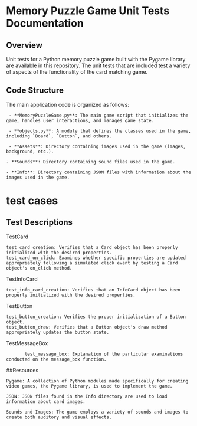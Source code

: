 # Memory Puzzle Game Unit Tests Documentation

## Overview

Unit tests for a Python memory puzzle game built with the Pygame library are available in this repository. The unit tests that are included test a variety of aspects of the functionality of the card matching game.


## Code Structure

The main application code is organized as follows:

     - **MemoryPuzzleGame.py**: The main game script that initializes the game, handles user interactions, and manages game state.

     - **objects.py**: A module that defines the classes used in the game, including `Board`, `Button`, and others.

     - **Assets**: Directory containing images used in the game (images, background, etc.).

    - **Sounds**: Directory containing sound files used in the game.

    - **Info**: Directory containing JSON files with information about the images used in the game.



# test cases
## Test Descriptions
TestCard

    test_card_creation: Verifies that a Card object has been properly initialized with the desired properties.
    test_card_on_click: Examines whether specific properties are updated appropriately following a simulated click event by testing a Card object's on_click method.

TestInfoCard

    test_info_card_creation: Verifies that an InfoCard object has been properly initialized with the desired properties.


TestButton

    test_button_creation: Verifies the proper initialization of a Button object.
    test_button_draw: Verifies that a Button object's draw method appropriately updates the button state.


TestMessageBox

           test_message_box: Explanation of the particular examinations conducted on the message_box function.

##Resources

    Pygame: A collection of Python modules made specifically for creating video games, the Pygame library, is used to implement the game.

    JSON: JSON files found in the Info directory are used to load information about card images.

    Sounds and Images: The game employs a variety of sounds and images to create both auditory and visual effects.

